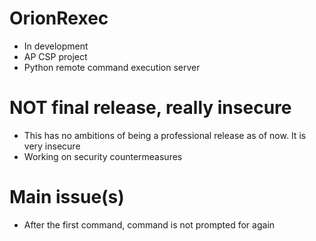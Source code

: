 # OrionRexec

- In development
- AP CSP project
- Python remote command execution server

# NOT final release, really insecure

- This has no ambitions of being a professional release as of now. It is very insecure
- Working on security countermeasures

# Main issue(s)

- After the first command, command is not prompted for again
